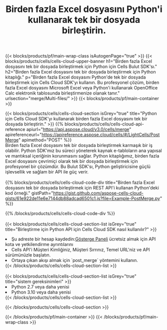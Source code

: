 ﻿---
title:  Birden fazla Excel dosyasını Python'i kullanarak tek bir dosyada birleştirin.
description:  Python kullanarak birden fazla Excel dosyasını birleştirmek için Bulut API'leri ve SDK'lar.
---
{{< blocks/products/pf/main-wrap-class isAutogenPage="true" >}}
{{< blocks/products/cells/cells-cloud-upper-banner h1="Birden fazla Excel dosyasını tek bir dosyada birleştirmek için Python için Cells Bulut SDK\'sı." h2="Birden fazla Excel dosyasını tek bir dosyada birleştirmek için Python kitaplığı." p="Birden fazla Excel dosyasını Python\'de tek bir dosyada birleştirmek için Cells Cloud SDK\'yı kullanın. Bu profesyonel çözüm, birden fazla Excel dosyasını Microsoft Excel veya Python\'i kullanarak OpenOffice Calc elektronik tablosunda birleştirmenize olanak tanır." urlsection="merge/Multi-files/" >}}
{{< blocks/products/pf/main-container >}}

{{< blocks/products/cells/cells-cloud-section isGrey="true" title="Python için Cells Cloud SDK\'yı kullanarak birden fazla Excel dosyasını tek bir dosyada birleştirin." >}}
{{% blocks/products/cells/cells-cloud-api-reference apiurl="https://api.aspose.cloud/v3.0/cells/merge" apireferenceurl="https://apireference.aspose.cloud/cells/#/LightCells/PostMerge" apimethod="POST" %}}
<br/>
Birden fazla Excel dosyasını tek bir dosyada birleştirmek karmaşık bir iş olabilir. Python SDK'mız bu süreci yöneterek kaynak e-tabloların ana yapısal ve mantıksal içeriğinin korunmasını sağlar. Python kitaplığımız, birden fazla Excel dosyasını çevrimiçi olarak tek bir dosyada birleştirmek için profesyonel bir çözümdür. Bu Bulut SDK'sı, Python geliştiricisine güçlü işlevsellik ve sağlam bir API ile güç verir.
<br/>
<br/>
{{% blocks/products/cells/cells-cloud-code-div title="Birden fazla Excel dosyasını tek bir dosyada birleştirmek için REST API\'i kullanan Python\'deki kod örneği." gistPath="https://gist.github.com/aspose-cells-cloud-gists/61e922de11e6e7144db88adcad6501c1.js?file=Example-PostMerge.py" %}}
  
{{% /blocks/products/cells/cells-cloud-code-div %}}
<br/>
<br/>
{{< blocks/products/cells/cells-cloud-section-list isGrey="true" title="Birleştirme için Python API için Cells Cloud SDK nasıl kullanılır?" >}}
<li> Şu adreste bir hesap kaydedin:<a href="https://dashboard.aspose.cloud/">Gösterge Paneli</a> ücretsiz almak için API kota ve yetkilendirme ayrıntılarını</li>
<li>Cells API'i Müşteri Kimliğiniz, Müşteri Sırrınız, Temel URL'niz ve API sürümünüzle başlatın.</li>
<li>Ortaya çıkan akışı almak için `post_merge` yöntemini kullanın.</li>
{{< /blocks/products/cells/cells-cloud-section-list >}}
<br/>
<br/>
{{< blocks/products/cells/cells-cloud-section-list isGrey="true" title="sistem gereksinimleri" >}}
<li>Python 2.7 veya daha yenisi</li>
<li>Python 3.10 veya daha yenisi</li>
{{< /blocks/products/cells/cells-cloud-section-list >}}

{{< /blocks/products/cells/cells-cloud-section >}}

{{< /blocks/products/pf/main-container >}}
{{< /blocks/products/pf/main-wrap-class >}}
